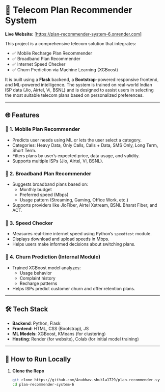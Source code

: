 
# 📶 Telecom Plan Recommender System

**Live Website**: [https://plan-recommender-system-6.onrender.com]

This project is a comprehensive telecom solution that integrates:
- ✅ Mobile Recharge Plan Recommender
- ✅ Broadband Plan Recommender
- ✅ Internet Speed Checker
- ✅ Churn Prediction via Machine Learning (XGBoost)

It is built using a **Flask** backend, a **Bootstrap**-powered responsive frontend, and ML-powered intelligence. The system is trained on real-world Indian ISP data (Jio, Airtel, Vi, BSNL) and is designed to assist users in selecting the most suitable telecom plans based on personalized preferences.

---

## 🌐 Features

### 🔹 1. Mobile Plan Recommender
- Predicts user needs using ML or lets the user select a category.
- Categories: Heavy Data, Only Calls, Calls + Data, SMS Only, Long Term, Short Term.
- Filters plans by user’s expected price, data usage, and validity.
- Supports multiple ISPs (Jio, Airtel, Vi, BSNL).

### 🔹 2. Broadband Plan Recommender
- Suggests broadband plans based on:
  - Monthly budget
  - Preferred speed (Mbps)
  - Usage pattern (Streaming, Gaming, Office Work, etc.)
- Supports providers like JioFiber, Airtel Xstream, BSNL Bharat Fiber, and ACT.

### 🔹 3. Speed Checker
- Measures real-time internet speed using Python’s `speedtest` module.
- Displays download and upload speeds in Mbps.
- Helps users make informed decisions about switching plans.

### 🔹 4. Churn Prediction (Internal Module)
- Trained XGBoost model analyzes:
  - Usage behavior
  - Complaint history
  - Recharge patterns
- Helps ISPs predict customer churn and offer retention plans.

---

## 🛠️ Tech Stack

- **Backend**: Python, Flask
- **Frontend**: HTML, CSS (Bootstrap), JS
- **ML Models**: XGBoost, KMeans (for clustering)
- **Hosting**: Render (for website), Colab (for initial model training)

---

## 🧪 How to Run Locally

1. **Clone the Repo**  
   ```bash
   git clone https://github.com/Anubhav-shukla1729/plan-recommender-system-6.git
   cd plan-recommender-system-6
